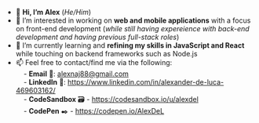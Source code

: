 - 👋 **Hi, I’m Alex** (*He/Him*)
- 👀 I’m interested in working on **web and mobile applications** with a focus on front-end development (*while still having expereience with back-end development and having previous full-stack roles*) 
- 🌱 I’m currently learning and **refining my skills in JavaScript and React** while touching on backend frameworks such as Node.js
- 📫 Feel free to contact/find me via the following:<br />
&nbsp;&nbsp;&nbsp;&nbsp;- **Email** 📧: alexnaj88@gmail.com <br />
&nbsp;&nbsp;&nbsp;&nbsp;- **LinkedIn** 👥: https://www.linkedin.com/in/alexander-de-luca-469603162/ <br />
&nbsp;&nbsp;&nbsp;&nbsp;- **CodeSandbox** 🗃️ - https://codesandbox.io/u/alexdel <br />
&nbsp;&nbsp;&nbsp;&nbsp;- **CodePen** ✒️ - https://codepen.io/AlexDeL <br />

<!---
AlexDeL8/AlexDeL8 is a ✨ special ✨ repository because its `README.md` (this file) appears on your GitHub profile.
You can click the Preview link to take a look at your changes.
--->
